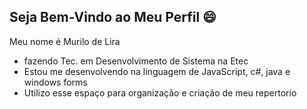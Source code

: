 ## Seja Bem-Vindo ao Meu Perfil 😄

Meu nome é Murilo de Lira

- fazendo Tec. em Desenvolvimento de Sistema na Etec
- Estou me desenvolvendo na linguagem de JavaScript, c#, java e windows forms
- Utilizo esse espaço para organização e criação de meu repertorio
